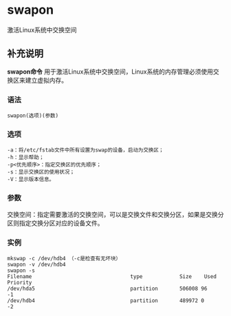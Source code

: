 swapon
===

激活Linux系统中交换空间

## 补充说明

**swapon命令** 用于激活Linux系统中交换空间，Linux系统的内存管理必须使用交换区来建立虚拟内存。

### 语法  

```shell
swapon(选项)(参数)
```

### 选项  

```shell
-a：将/etc/fstab文件中所有设置为swap的设备，启动为交换区；
-h：显示帮助；
-p<优先顺序>：指定交换区的优先顺序；
-s：显示交换区的使用状况；
-V：显示版本信息。
```

### 参数  

交换空间：指定需要激活的交换空间，可以是交换文件和交换分区，如果是交换分区则指定交换分区对应的设备文件。

### 实例  

```shell
mkswap -c /dev/hdb4 （-c是检查有无坏块）
swapon -v /dev/hdb4
swapon -s
Filename                                type            Size    Used    Priority
/dev/hda5                               partition       506008 96      -1
/dev/hdb4                               partition       489972 0       -2
```


<!-- Linux命令行搜索引擎：https://jaywcjlove.github.io/linux-command/ -->